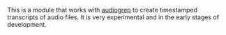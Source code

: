 This is a module that works with [audiogrep](https://github.com/antiboredom/audiogrep) to create timestamped transcripts of audio files. It is very experimental and in the early stages of development.
